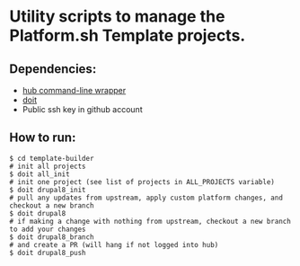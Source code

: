 # Utility scripts to manage the Platform.sh Template projects.

## Dependencies:
* [hub command-line wrapper](https://hub.github.com/)
* [doit](http://pydoit.org/install.html)
* Public ssh key in github account

## How to run:
```
$ cd template-builder
# init all projects
$ doit all_init
# init one project (see list of projects in ALL_PROJECTS variable)
$ doit drupal8_init
# pull any updates from upstream, apply custom platform changes, and checkout a new branch
$ doit drupal8
# if making a change with nothing from upstream, checkout a new branch to add your changes
$ doit drupal8_branch
# and create a PR (will hang if not logged into hub)
$ doit drupal8_push
```
